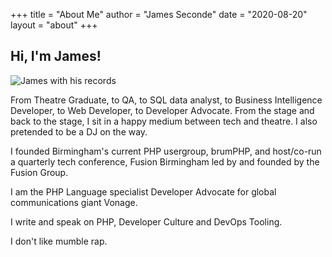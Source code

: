 +++
title = "About Me"
author = "James Seconde"
date = "2020-08-20"
layout = "about"
+++

## Hi, I'm James!

![James with his records](/img/jimrecords.jpg)

From Theatre Graduate, to QA, to SQL data analyst, to Business Intelligence Developer, to Web Developer, to Developer Advocate. From the stage and back to the stage, I sit in a happy medium between tech and theatre. I also pretended to be a DJ on the way.

I founded Birmingham's current PHP usergroup, brumPHP, and host/co-run a quarterly tech conference, Fusion Birmingham led by and founded by the Fusion Group.

I am the PHP Language specialist Developer Advocate for global communications giant Vonage.

I write and speak on PHP, Developer Culture and DevOps Tooling.

I don't like mumble rap.